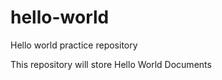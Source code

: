 hello-world
===========

Hello world practice repository

This repository will store Hello World Documents
